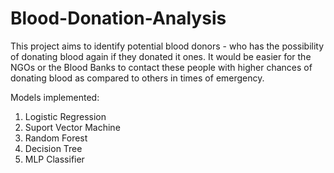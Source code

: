 # Blood-Donation-Analysis

This project aims to identify potential blood donors - who has the possibility of donating blood again if they donated it ones. It would be easier for the NGOs or the Blood Banks to contact these people with higher chances of donating blood as compared to others in times of emergency.

Models implemented:
1. Logistic Regression
2. Suport Vector Machine
3. Random Forest
4. Decision Tree
5. MLP Classifier
